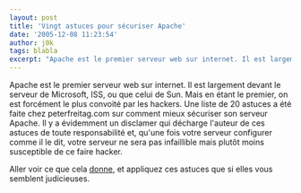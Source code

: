 ```yaml
---
layout: post
title: 'Vingt astuces pour sécuriser Apache'
date: '2005-12-08 11:23:54'
author: j0k
tags: blabla
excerpt: "Apache est le premier serveur web sur internet. Il est largement devant le serveur de Microsoft, ISS, ou que celui de Sun. Mais en étant le premier, on est forcément le plus convoité par les hackers.     \nUne liste de 20 astuces a été faite chez peterfreitag.com sur comment mieux sécuriser son serveur Apache. Il y a évidemment un disclamer qui décharge l'auteur      …"
---
```


Apache est le premier serveur web sur internet. Il est largement devant le serveur de Microsoft, ISS, ou que celui de Sun. Mais en étant le premier, on est forcément le plus convoité par les hackers.
Une liste de 20 astuces a été faite chez peterfreitag.com sur comment mieux sécuriser son serveur Apache. Il y a évidemment un disclamer qui décharge l'auteur de ces astuces de toute responsabilité et, qu'une fois votre serveur configurer comme il le dit, votre serveur ne sera pas infaillible mais plutôt moins susceptible de ce faire hacker.

Aller voir ce que cela [donne](http://www.petefreitag.com/item/505.cfm), et appliquez ces astuces que si elles vous semblent judicieuses.
